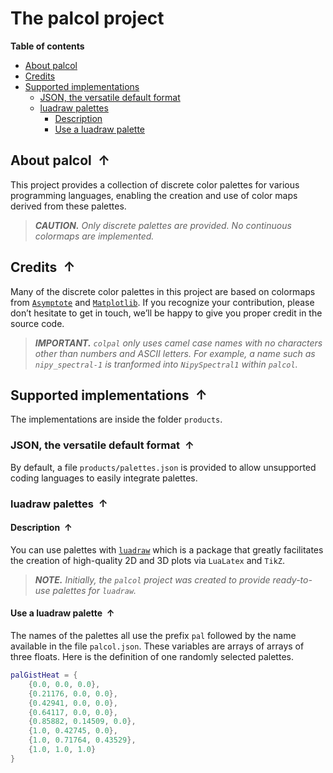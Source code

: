 <!----------------------------------------------------------------
  -- File created by the ''multimd'' project, version 1.0.0.    --
  --                                                            --
  -- ''multimd'', soon to be available on PyPI, is developed at --
  -- https://github.com/bc-tools/for-dev/tree/main/multimd      --
  ---------------------------------------------------------------->


The palcol project
==================

**Table of contents**

<a id="MULTIMD-GO-BACK-TO-TOC"></a>
- [About palcol](#MULTIMD-TOC-ANCHOR-0)
- [Credits](#MULTIMD-TOC-ANCHOR-1)
- [Supported implementations](#MULTIMD-TOC-ANCHOR-2)
    - [JSON, the versatile default format](#MULTIMD-TOC-ANCHOR-3)
    - [luadraw palettes](#MULTIMD-TOC-ANCHOR-4)
        - [Description](#MULTIMD-TOC-ANCHOR-5)
        - [Use a luadraw palette](#MULTIMD-TOC-ANCHOR-6)

<a id="MULTIMD-TOC-ANCHOR-0"></a>
About palcol <a href="#MULTIMD-GO-BACK-TO-TOC" style="text-decoration: none;"><span style="margin-left: 0.25em; font-weight: bold; position: relative; top: -.5pt;">&#x2191;</span></a>
------------

This project provides a collection of discrete color palettes for various programming languages,
enabling the creation and use of color maps derived from these palettes.

> ***CAUTION.*** *Only discrete palettes are provided. No continuous colormaps are implemented.*

<a id="MULTIMD-TOC-ANCHOR-1"></a>
Credits <a href="#MULTIMD-GO-BACK-TO-TOC" style="text-decoration: none;"><span style="margin-left: 0.25em; font-weight: bold; position: relative; top: -.5pt;">&#x2191;</span></a>
-------

Many of the discrete color palettes in this project are based on colormaps from [`Asymptote`](https://asymptote.sourceforge.io/) and [`Matplotlib`](https://matplotlib.org/).
If you recognize your contribution, please don’t hesitate to get in touch, we’ll be happy to give you proper credit in the source code.

> ***IMPORTANT.*** *`colpal` only uses camel case names with no characters other than numbers and ASCII letters. For example, a name such as `nipy_spectral-1` is tranformed into `NipySpectral1` within `palcol`.*

<a id="MULTIMD-TOC-ANCHOR-2"></a>
Supported implementations <a href="#MULTIMD-GO-BACK-TO-TOC" style="text-decoration: none;"><span style="margin-left: 0.25em; font-weight: bold; position: relative; top: -.5pt;">&#x2191;</span></a>
-------------------------

The implementations are inside the folder `products`.

<a id="MULTIMD-TOC-ANCHOR-3"></a>
### JSON, the versatile default format <a href="#MULTIMD-GO-BACK-TO-TOC" style="text-decoration: none;"><span style="margin-left: 0.25em; font-weight: bold; position: relative; top: -.5pt;">&#x2191;</span></a>

By default, a file `products/palettes.json` is provided to allow unsupported coding languages to easily integrate palettes.

<a id="MULTIMD-TOC-ANCHOR-4"></a>
### luadraw palettes <a href="#MULTIMD-GO-BACK-TO-TOC" style="text-decoration: none;"><span style="margin-left: 0.25em; font-weight: bold; position: relative; top: -.5pt;">&#x2191;</span></a>

<a id="MULTIMD-TOC-ANCHOR-5"></a>
#### Description <a href="#MULTIMD-GO-BACK-TO-TOC" style="text-decoration: none;"><span style="margin-left: 0.25em; font-weight: bold; position: relative; top: -.5pt;">&#x2191;</span></a>

You can use palettes with [`luadraw`](https://github.com/pfradin/luadraw) which is a package that greatly facilitates the creation of high-quality 2D and 3D plots via `LuaLatex` and `TikZ`.

> ***NOTE.*** *Initially, the `palcol` project was created to provide ready-to-use palettes for `luadraw`.*

<a id="MULTIMD-TOC-ANCHOR-6"></a>
#### Use a luadraw palette <a href="#MULTIMD-GO-BACK-TO-TOC" style="text-decoration: none;"><span style="margin-left: 0.25em; font-weight: bold; position: relative; top: -.5pt;">&#x2191;</span></a>

The names of the palettes all use the prefix `pal` followed by the name available in the file `palcol.json`. These variables are arrays of arrays of three floats. Here is the definition of one randomly selected palettes.

~~~lua
palGistHeat = {
    {0.0, 0.0, 0.0},
    {0.21176, 0.0, 0.0},
    {0.42941, 0.0, 0.0},
    {0.64117, 0.0, 0.0},
    {0.85882, 0.14509, 0.0},
    {1.0, 0.42745, 0.0},
    {1.0, 0.71764, 0.43529},
    {1.0, 1.0, 1.0}
}
~~~
